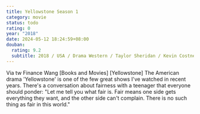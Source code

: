 ```yaml
---
title: Yellowstone Season 1
category: movie
status: todo
rating: 0
year: "2018"
date: 2024-05-12 18:24:59+08:00
douban:
  rating: 9.2
  subtitle: 2018 / USA / Drama Western / Taylor Sheridan / Kevin Costner Luke Grimes
---
```


Via tw Finance Wang [Books and Movies] [Yellowstone]
The American drama 'Yellowstone' is one of the few great shows I've watched in recent years. There's a conversation about fairness with a teenager that everyone should ponder: "Let me tell you what fair is. Fair means one side gets everything they want, and the other side can't complain. There is no such thing as fair in this world."

